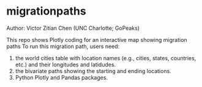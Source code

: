 # migrationpaths

Author: Victor Zitian Chen (UNC Charlotte; GoPeaks)

This repo shows Plotly coding for an interactive map showing migration paths
To run this migration path, users need:
1. the world cities table with location names (e.g., cities, states, countries, etc.) and their longitudes and latidudes.
2. the bivariate paths showing the starting and ending locations.
3. Python Plotly and Pandas packages.
